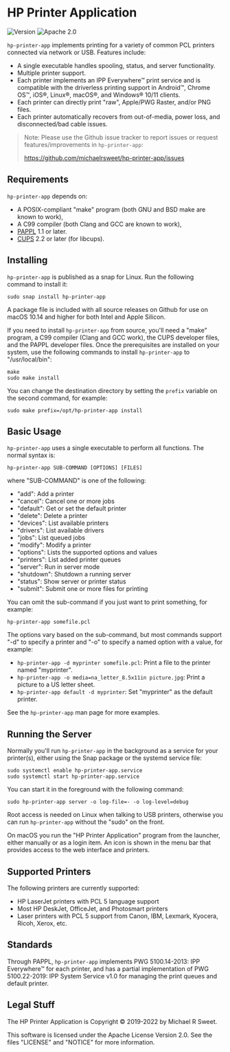 HP Printer Application
======================

![Version](https://img.shields.io/github/v/release/michaelrsweet/hp-printer-app?include_prereleases)
![Apache 2.0](https://img.shields.io/github/license/michaelrsweet/hp-printer-app)


`hp-printer-app` implements printing for a variety of common PCL printers
connected via network or USB.  Features include:

- A single executable handles spooling, status, and server functionality.
- Multiple printer support.
- Each printer implements an IPP Everywhere™ print service and is compatible
  with the driverless printing support in Android™, Chrome OS™, iOS®, Linux®,
  macOS®, and Windows® 10/11 clients.
- Each printer can directly print "raw", Apple/PWG Raster, and/or PNG files.
- Each printer automatically recovers from out-of-media, power loss, and
  disconnected/bad cable issues.

> Note: Please use the Github issue tracker to report issues or request
> features/improvements in `hp-printer-app`:
>
> <https://github.com/michaelrsweet/hp-printer-app/issues>


Requirements
------------

`hp-printer-app` depends on:

- A POSIX-compliant "make" program (both GNU and BSD make are known to work),
- A C99 compiler (both Clang and GCC are known to work),
- [PAPPL](https://www.msweet.org/pappl) 1.1 or later.
- [CUPS](https://openprinting.github.io/cups) 2.2 or later (for libcups).


Installing
----------

`hp-printer-app` is published as a snap for Linux.  Run the following command
to install it:

    sudo snap install hp-printer-app

A package file is included with all source releases on Github for use on macOS
10.14 and higher for both Intel and Apple Silicon.

If you need to install `hp-printer-app` from source, you'll need a "make"
program, a C99 compiler (Clang and GCC work), the CUPS developer files, and the
PAPPL developer files.  Once the prerequisites are installed on your system,
use the following commands to install `hp-printer-app` to "/usr/local/bin":

    make
    sudo make install

You can change the destination directory by setting the `prefix` variable on
the second command, for example:

    sudo make prefix=/opt/hp-printer-app install


Basic Usage
-----------

`hp-printer-app` uses a single executable to perform all functions.  The normal
syntax is:

    hp-printer-app SUB-COMMAND [OPTIONS] [FILES]

where "SUB-COMMAND" is one of the following:

- "add": Add a printer
- "cancel": Cancel one or more jobs
- "default": Get or set the default printer
- "delete": Delete a printer
- "devices": List available printers
- "drivers": List available drivers
- "jobs": List queued jobs
- "modify": Modify a printer
- "options": Lists the supported options and values
- "printers": List added printer queues
- "server": Run in server mode
- "shutdown": Shutdown a running server
- "status": Show server or printer status
- "submit": Submit one or more files for printing

You can omit the sub-command if you just want to print something, for example:

    hp-printer-app somefile.pcl

The options vary based on the sub-command, but most commands support "-d" to
specify a printer and "-o" to specify a named option with a value, for example:

- `hp-printer-app -d myprinter somefile.pcl`: Print a file to the printer named
  "myprinter".
- `hp-printer-app -o media=na_letter_8.5x11in picture.jpg`: Print a picture to a US
  letter sheet.
- `hp-printer-app default -d myprinter`: Set "myprinter" as the default printer.

See the `hp-printer-app` man page for more examples.


Running the Server
------------------

Normally you'll run `hp-printer-app` in the background as a service for your
printer(s), either using the Snap package or the systemd service file:

    sudo systemctl enable hp-printer-app.service
    sudo systemctl start hp-printer-app.service

You can start it in the foreground with the following command:

    sudo hp-printer-app server -o log-file=- -o log-level=debug

Root access is needed on Linux when talking to USB printers, otherwise you can
run `hp-printer-app` without the "sudo" on the front.

On macOS you run the "HP Printer Application" program from the launcher, either
manually or as a login item.  An icon is shown in the menu bar that provides
access to the web interface and printers.


Supported Printers
------------------

The following printers are currently supported:

- HP LaserJet printers with PCL 5 language support
- Most HP DeskJet, OfficeJet, and Photosmart printers
- Laser printers with PCL 5 support from Canon, IBM, Lexmark, Kyocera, Ricoh,
  Xerox, etc.


Standards
---------

Through PAPPL, `hp-printer-app` implements PWG 5100.14-2013: IPP Everywhere™
for each printer, and has a partial implementation of PWG 5100.22-2019: IPP
System Service v1.0 for managing the print queues and default printer.


Legal Stuff
-----------

The HP Printer Application is Copyright © 2019-2022 by Michael R Sweet.

This software is licensed under the Apache License Version 2.0.  See the files
"LICENSE" and "NOTICE" for more information.
